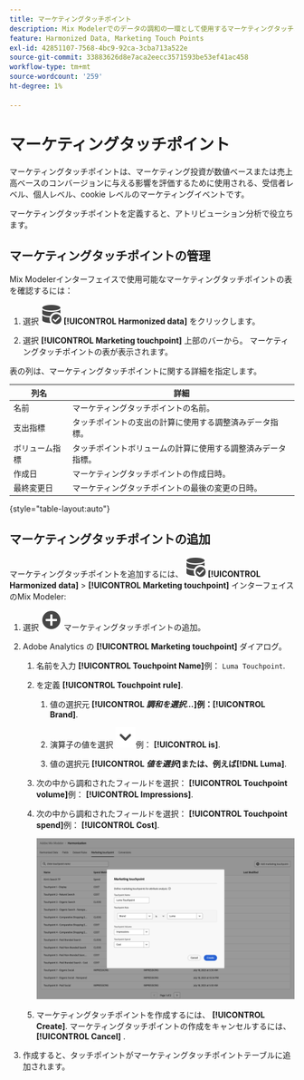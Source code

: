 ```yaml
---
title: マーケティングタッチポイント
description: Mix Modelerでのデータの調和の一環として使用するマーケティングタッチポイントを作成する方法を説明します。
feature: Harmonized Data, Marketing Touch Points
exl-id: 42851107-7568-4bc9-92ca-3cba713a522e
source-git-commit: 33883626d8e7aca2eecc3571593be53ef41ac458
workflow-type: tm+mt
source-wordcount: '259'
ht-degree: 1%

---
```


# マーケティングタッチポイント

マーケティングタッチポイントは、マーケティング投資が数値ベースまたは売上高ベースのコンバージョンに与える影響を評価するために使用される、受信者レベル、個人レベル、cookie レベルのマーケティングイベントです。

マーケティングタッチポイントを定義すると、アトリビューション分析で役立ちます。

## マーケティングタッチポイントの管理

Mix Modelerインターフェイスで使用可能なマーケティングタッチポイントの表を確認するには：

1. 選択 ![DataSearch](../assets/icons/DataCheck.svg) **[!UICONTROL Harmonized data]** をクリックします。

1. 選択 **[!UICONTROL Marketing touchpoint]** 上部のバーから。 マーケティングタッチポイントの表が表示されます。

表の列は、マーケティングタッチポイントに関する詳細を指定します。

| 列名 | 詳細 |
| --- | ---|
| 名前 | マーケティングタッチポイントの名前。 |
| 支出指標 | タッチポイントの支出の計算に使用する調整済みデータ指標。 |
| ボリューム指標 | タッチポイントボリュームの計算に使用する調整済みデータ指標。 |
| 作成日 | マーケティングタッチポイントの作成日時。 |
| 最終変更日 | マーケティングタッチポイントの最後の変更の日時。 |

{style="table-layout:auto"}

## マーケティングタッチポイントの追加

マーケティングタッチポイントを追加するには、 ![DataSearch](../assets/icons/DataCheck.svg) **[!UICONTROL Harmonized data]** > **[!UICONTROL Marketing touchpoint]** インターフェイスのMix Modeler:

1. 選択 ![追加](../assets/icons/AddCircle.svg) マーケティングタッチポイントの追加。

1. Adobe Analytics の **[!UICONTROL Marketing touchpoint]** ダイアログ。

   1. 名前を入力 **[!UICONTROL Touchpoint Name]**&#x200B;例： `Luma Touchpoint`.

   1. を定義 **[!UICONTROL Touchpoint rule]**.

      1. 値の選択元 **[!UICONTROL *調和を選択…*]**例：**[!UICONTROL Brand]**.

      1. 演算子の値を選択 ![シェブロン](../assets/icons/ChevronDown.svg)例： **[!UICONTROL is]**.

      1. 値の選択元 **[!UICONTROL *値を選択&#x200B;*]**または、例えば&#x200B;**[!DNL Luma]**.

   1. 次の中から調和されたフィールドを選択： **[!UICONTROL Touchpoint volume]**&#x200B;例： **[!UICONTROL Impressions]**.

   1. 次の中から調和されたフィールドを選択： **[!UICONTROL Touchpoint spend]**&#x200B;例： **[!UICONTROL Cost]**.

      ![マーケティングタッチポイント](../assets/create-touchpoint.png)

   1. マーケティングタッチポイントを作成するには、 **[!UICONTROL Create]**. マーケティングタッチポイントの作成をキャンセルするには、 **[!UICONTROL Cancel]** .

1. 作成すると、タッチポイントがマーケティングタッチポイントテーブルに追加されます。


